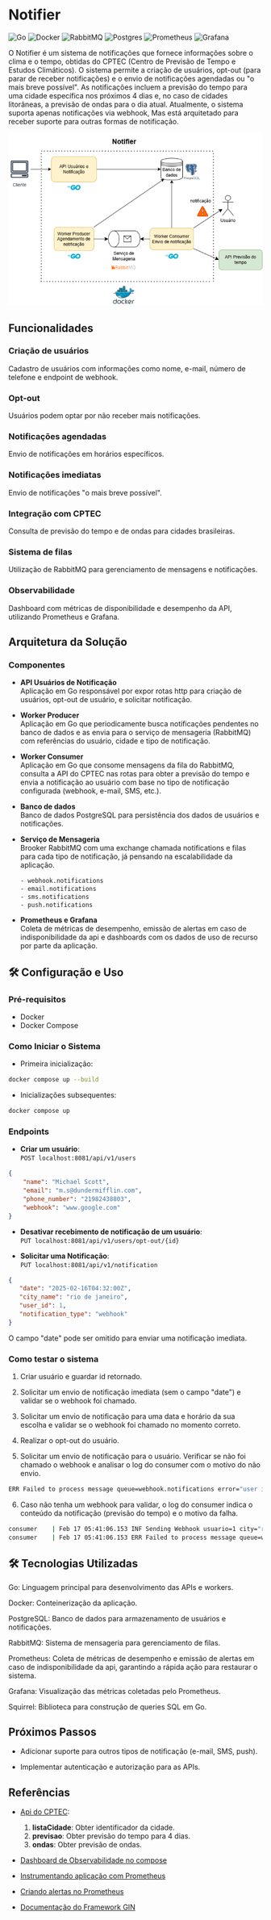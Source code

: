 # Notifier

![Go](https://img.shields.io/badge/go-%2300ADD8.svg?style=for-the-badge&logo=go&logoColor=white)
![Docker](https://img.shields.io/badge/docker-%230db7ed.svg?style=for-the-badge&logo=docker&logoColor=white)
![RabbitMQ](https://img.shields.io/badge/Rabbitmq-FF6600?style=for-the-badge&logo=rabbitmq&logoColor=white)
![Postgres](https://img.shields.io/badge/postgres-%23316192.svg?style=for-the-badge&logo=postgresql&logoColor=white)
![Prometheus](https://img.shields.io/badge/Prometheus-E6522C?style=for-the-badge&logo=Prometheus&logoColor=white)
![Grafana](https://img.shields.io/badge/grafana-%23F46800.svg?style=for-the-badge&logo=grafana&logoColor=white)

O Notifier é um sistema de notificações que fornece informações sobre o clima e o tempo,
obtidas do CPTEC (Centro de Previsão de Tempo e Estudos Climáticos).
O sistema permite a criação de usuários, opt-out (para parar de receber notificações)
e o envio de notificações agendadas ou "o mais breve possível".
As notificações incluem a previsão do tempo para uma cidade específica nos próximos 4 dias e,
no caso de cidades litorâneas, a previsão de ondas para o dia atual.
Atualmente, o sistema suporta apenas notificações via webhook, Mas está arquitetado
para receber suporte para outras formas de notificação.

![img.png](arquitetura_sistema.png)

## Funcionalidades

### Criação de usuários

Cadastro de usuários com informações como nome, e-mail,
número de telefone e endpoint de webhook.

### Opt-out

Usuários podem optar por não receber mais notificações.

### Notificações agendadas

Envio de notificações em horários específicos.

### Notificações imediatas

Envio de notificações "o mais breve possível".

### Integração com CPTEC

Consulta de previsão do tempo e de ondas para cidades brasileiras.

### Sistema de filas

Utilização de RabbitMQ para gerenciamento de mensagens e notificações.

### Observabilidade

Dashboard com métricas de disponibilidade e desempenho da API,
utilizando Prometheus e Grafana.

## Arquitetura da Solução

### Componentes

- **API Usuários de Notificação**\
Aplicação em Go responsável por expor rotas http para criação de usuários,
opt-out de usuário, e solicitar notificação.

- **Worker Producer**\
Aplicação em Go que periodicamente busca notificações pendentes no banco de dados
e as envia para o serviço de mensageria (RabbitMQ) com referências do usuário,
cidade e tipo de notificação.

- **Worker Consumer**\
Aplicação em Go que consome mensagens da fila do RabbitMQ,
consulta a API do CPTEC nas rotas para obter a previsão do tempo e envia a notificação
ao usuário com base no tipo de notificação configurada (webhook, e-mail, SMS, etc.).

- **Banco de dados**\
Banco de dados PostgreSQL para persistência dos dados de usuários e notificações.

- **Serviço de Mensageria**\
Brooker RabbitMQ com uma exchange chamada notifications e filas para cada tipo
de notificação, já pensando na escalabilidade da aplicação.

      - webhook.notifications
      - email.notifications
      - sms.notifications
      - push.notifications

- **Prometheus e Grafana**\
Coleta de métricas de desempenho, emissão de alertas em caso de
indisponibilidade da api e dashboards com os dados de uso de recurso por parte
da aplicação.

## 🛠️ Configuração e Uso

### Pré-requisitos

- Docker
- Docker Compose

### Como Iniciar o Sistema

- Primeira inicialização:

```bash
docker compose up --build
```

- Inicializações subsequentes:

```bash
docker compose up
```

### Endpoints

- **Criar um usuário**:\
`POST localhost:8081/api/v1/users`

```json
{
    "name": "Michael Scott",
    "email": "m.s@dundermifflin.com",
    "phone_number": "21982438803",
    "webhook": "www.google.com"
}
```

- **Desativar recebimento de notificação de um usuário**:\
`PUT localhost:8081/api/v1/users/opt-out/{id}`

- **Solicitar uma Notificação**:\
`PUT localhost:8081/api/v1/notification`

```json
{
   "date": "2025-02-16T04:32:00Z",
   "city_name": "rio de janeiro",
   "user_id": 1,
   "notification_type": "webhook"
}
```
O campo "date" pode ser omitido para enviar uma notificação imediata.

### Como testar o sistema

1. Criar usuário e guardar id retornado.

2. Solicitar um envio de notificação imediata (sem o campo "date") e validar se o webhook foi chamado.

3. Solicitar um envio de notificação para uma data e horário da sua escolha e validar se o webhook foi chamado no momento correto.

4. Realizar o opt-out do usuário.

5. Solicitar um envio de notificação para o usuário. Verificar se não foi chamado o webhook e analisar o log do consumer com o motivo do não envio.
```bash
ERR Failed to process message queue=webhook.notifications error="user is not accepting notifications"
```

6. Caso não tenha um webhook para validar, o log do consumer indica o conteúdo da notificação (previsão do tempo) e o motivo da falha.
```bash
consumer    | Feb 17 05:41:06.153 INF Sending Webhook usuario=1 city="rio de janeiro" content="{"previsão_do_tempo":{"nome":"Rio de Janeiro","uf":"RJ","atualizacao":"2025-02-16","previsao":[{"dia":"2025-02-17","tempo":"pn","maxima":37,"minima":26,"iuv":0},{"dia":"2025-02-18","tempo":"pn","maxima":38,"minima":27,"iuv":0},{"dia":"2025-02-19","tempo":"pn","maxima":33,"minima":25,"iuv":0},{"dia":"2025-02-20","tempo":"pn","maxima":34,"minima":24,"iuv":0}]},"ondas_do_dia":{"nome":"Rio de Janeiro","uf":"RJ","atualizacao":"16-02-2025","manha":{"dia":"16-02-2025 12h Z","agitacao":"Fraco","altura":"1.4","direcao":"E","vento":"6.1","vento_dir":"ENE"},"tarde":{"dia":"16-02-2025 18h Z","agitacao":"Fraco","altura":"1.5","direcao":"ESE","vento":"8.7","vento_dir":"E"},"noite":{"dia":"16-02-2025 21h Z","agitacao":"Fraco","altura":"1.5","direcao":"ESE","vento":"8.9","vento_dir":"ENE"}}}"
consumer    | Feb 17 05:41:06.153 ERR Failed to process message queue=webhook.notifications error="could not request the webhook"
```

## 🛠️ Tecnologias Utilizadas

Go: Linguagem principal para desenvolvimento das APIs e workers.

Docker: Conteinerização da aplicação.

PostgreSQL: Banco de dados para armazenamento de usuários e notificações.

RabbitMQ: Sistema de mensageria para gerenciamento de filas.

Prometheus: Coleta de métricas de desempenho e emissão de
alertas em caso de indisponibilidade da api, garantindo a
rápida ação para restaurar o sistema.

Grafana: Visualização das métricas coletadas pelo Prometheus.

Squirrel: Biblioteca para construção de queries SQL em Go.

## Próximos Passos

- Adicionar suporte para outros tipos de notificação (e-mail, SMS, push).

- Implementar autenticação e autorização para as APIs.

## Referências

- [Api do CPTEC](http://servicos.cptec.inpe.br/XML/):
   1. **listaCidade**: Obter identificador da cidade.
   1. **previsao**: Obter previsão do tempo para 4 dias.
   1. **ondas**: Obter previsão de ondas.

- [Dashboard de Observabilidade no compose](https://grafana.com/docs/grafana/latest/administration/provisioning/)

- [Instrumentando aplicação com Prometheus](https://prometheus.io/docs/guides/go-application/)

- [Criando alertas no Prometheus](https://prometheus.io/docs/prometheus/latest/configuration/alerting_rules/)

- [Documentação do Framework GIN](https://gin-gonic.com/)
